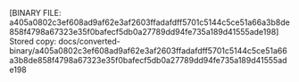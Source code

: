 [BINARY FILE: a405a0802c3ef608ad9af62e3af2603ffadafdff5701c5144c5ce51a66a3b8de858f4798a67323e35f0bafecf5db0a27789dd94fe735a189d41555ade198]
Stored copy: docs/converted-binary/a405a0802c3ef608ad9af62e3af2603ffadafdff5701c5144c5ce51a66a3b8de858f4798a67323e35f0bafecf5db0a27789dd94fe735a189d41555ade198
